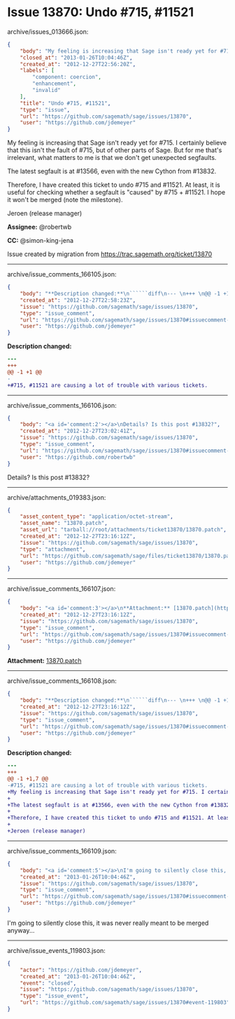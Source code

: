 # Issue 13870: Undo #715, #11521

archive/issues_013666.json:
```json
{
    "body": "My feeling is increasing that Sage isn't ready yet for #715. I certainly believe that this isn't the fault of #715, but of other parts of Sage. But for me that's irrelevant, what matters to me is that we don't get unexpected segfaults.\n\nThe latest segfault is at #13566, even with the new Cython from #13832.\n\nTherefore, I have created this ticket to undo #715 and #11521. At least, it is useful for checking whether a segfault is \"caused\" by #715 + #11521. I hope it won't be merged (note the milestone).\n\nJeroen (release manager)\n\n**Assignee:** @robertwb\n\n**CC:**  @simon-king-jena\n\nIssue created by migration from https://trac.sagemath.org/ticket/13870\n\n",
    "closed_at": "2013-01-26T10:04:46Z",
    "created_at": "2012-12-27T22:56:20Z",
    "labels": [
        "component: coercion",
        "enhancement",
        "invalid"
    ],
    "title": "Undo #715, #11521",
    "type": "issue",
    "url": "https://github.com/sagemath/sage/issues/13870",
    "user": "https://github.com/jdemeyer"
}
```
My feeling is increasing that Sage isn't ready yet for #715. I certainly believe that this isn't the fault of #715, but of other parts of Sage. But for me that's irrelevant, what matters to me is that we don't get unexpected segfaults.

The latest segfault is at #13566, even with the new Cython from #13832.

Therefore, I have created this ticket to undo #715 and #11521. At least, it is useful for checking whether a segfault is "caused" by #715 + #11521. I hope it won't be merged (note the milestone).

Jeroen (release manager)

**Assignee:** @robertwb

**CC:**  @simon-king-jena

Issue created by migration from https://trac.sagemath.org/ticket/13870





---

archive/issue_comments_166105.json:
```json
{
    "body": "**Description changed:**\n``````diff\n--- \n+++ \n@@ -1 +1 @@\n-\n+#715, #11521 are causing a lot of trouble with various tickets.\n``````\n",
    "created_at": "2012-12-27T22:58:23Z",
    "issue": "https://github.com/sagemath/sage/issues/13870",
    "type": "issue_comment",
    "url": "https://github.com/sagemath/sage/issues/13870#issuecomment-166105",
    "user": "https://github.com/jdemeyer"
}
```

**Description changed:**
``````diff
--- 
+++ 
@@ -1 +1 @@
-
+#715, #11521 are causing a lot of trouble with various tickets.
``````




---

archive/issue_comments_166106.json:
```json
{
    "body": "<a id='comment:2'></a>\nDetails? Is this post #13832?",
    "created_at": "2012-12-27T23:02:41Z",
    "issue": "https://github.com/sagemath/sage/issues/13870",
    "type": "issue_comment",
    "url": "https://github.com/sagemath/sage/issues/13870#issuecomment-166106",
    "user": "https://github.com/robertwb"
}
```

<a id='comment:2'></a>
Details? Is this post #13832?



---

archive/attachments_019383.json:
```json
{
    "asset_content_type": "application/octet-stream",
    "asset_name": "13870.patch",
    "asset_url": "tarball://root/attachments/ticket13870/13870.patch",
    "created_at": "2012-12-27T23:16:12Z",
    "issue": "https://github.com/sagemath/sage/issues/13870",
    "type": "attachment",
    "url": "https://github.com/sagemath/sage/files/ticket13870/13870.patch",
    "user": "https://github.com/jdemeyer"
}
```



---

archive/issue_comments_166107.json:
```json
{
    "body": "<a id='comment:3'></a>\n**Attachment:** [13870.patch](https://github.com/sagemath/sage/files/ticket13870/13870.patch)",
    "created_at": "2012-12-27T23:16:12Z",
    "issue": "https://github.com/sagemath/sage/issues/13870",
    "type": "issue_comment",
    "url": "https://github.com/sagemath/sage/issues/13870#issuecomment-166107",
    "user": "https://github.com/jdemeyer"
}
```

<a id='comment:3'></a>
**Attachment:** [13870.patch](https://github.com/sagemath/sage/files/ticket13870/13870.patch)



---

archive/issue_comments_166108.json:
```json
{
    "body": "**Description changed:**\n``````diff\n--- \n+++ \n@@ -1 +1,7 @@\n-#715, #11521 are causing a lot of trouble with various tickets.\n+My feeling is increasing that Sage isn't ready yet for #715. I certainly believe that this isn't the fault of #715, but of other parts of Sage. But for me that's irrelevant, what matters to me is that we don't get unexpected segfaults.\n+\n+The latest segfault is at #13566, even with the new Cython from #13832.\n+\n+Therefore, I have created this ticket to undo #715 and #11521. At least, it is useful for checking whether a segfault is \"caused\" by #715 + #11521. I hope it won't be merged (note the milestone).\n+\n+Jeroen (release manager)\n``````\n",
    "created_at": "2012-12-27T23:16:12Z",
    "issue": "https://github.com/sagemath/sage/issues/13870",
    "type": "issue_comment",
    "url": "https://github.com/sagemath/sage/issues/13870#issuecomment-166108",
    "user": "https://github.com/jdemeyer"
}
```

**Description changed:**
``````diff
--- 
+++ 
@@ -1 +1,7 @@
-#715, #11521 are causing a lot of trouble with various tickets.
+My feeling is increasing that Sage isn't ready yet for #715. I certainly believe that this isn't the fault of #715, but of other parts of Sage. But for me that's irrelevant, what matters to me is that we don't get unexpected segfaults.
+
+The latest segfault is at #13566, even with the new Cython from #13832.
+
+Therefore, I have created this ticket to undo #715 and #11521. At least, it is useful for checking whether a segfault is "caused" by #715 + #11521. I hope it won't be merged (note the milestone).
+
+Jeroen (release manager)
``````




---

archive/issue_comments_166109.json:
```json
{
    "body": "<a id='comment:5'></a>\nI'm going to silently close this, it was never really meant to be merged anyway...",
    "created_at": "2013-01-26T10:04:46Z",
    "issue": "https://github.com/sagemath/sage/issues/13870",
    "type": "issue_comment",
    "url": "https://github.com/sagemath/sage/issues/13870#issuecomment-166109",
    "user": "https://github.com/jdemeyer"
}
```

<a id='comment:5'></a>
I'm going to silently close this, it was never really meant to be merged anyway...



---

archive/issue_events_119803.json:
```json
{
    "actor": "https://github.com/jdemeyer",
    "created_at": "2013-01-26T10:04:46Z",
    "event": "closed",
    "issue": "https://github.com/sagemath/sage/issues/13870",
    "type": "issue_event",
    "url": "https://github.com/sagemath/sage/issues/13870#event-119803"
}
```
